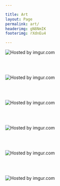 ```yaml
---

title: Art
layout: Page
permalink: art/
headerimg: gN8NmIK
footerimg: rXdnEu4

---
```


<img src="http://i.imgur.com/5xjr5UH.jpg" title="Hosted by imgur.com"/>


<br /><br />


<img src="http://i.imgur.com/oJjmF6j.jpg" title="Hosted by imgur.com"/>

<br /><br />

<img src="http://i.imgur.com/Z5f7g9b.jpg" title="Hosted by imgur.com"/>

<br /><br />

<img src="http://i.imgur.com/XSl88aW.png" title="Hosted by imgur.com"/>

<br /><br />

<img src="http://i.imgur.com/FFjM3TQ.png" title="Hosted by imgur.com"/>

<br /><br />

<img src="http://i.imgur.com/67Hr9qt.jpg" title="Hosted by imgur.com"/>

<br /><br />







